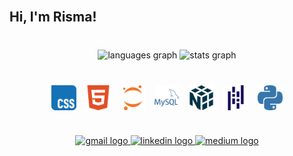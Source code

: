 <br clear="both">

<h2 align="left">Hi, I'm Risma!</h2>

###

<br clear="both">

<div align="center">
  <img src="https://github-readme-stats.vercel.app/api/top-langs?username=rismawidiya&locale=en&hide_title=false&layout=compact&card_width=320&langs_count=5&theme=dracula&hide_border=true&custom_title=Risma's%20Languages" height="150" alt="languages graph"  />
  <img src="https://github-readme-stats.vercel.app/api?username=rismawidiya&hide_title=false&hide_rank=true&show_icons=true&include_all_commits=true&count_private=true&disable_animations=false&theme=dracula&locale=en&hide_border=true&custom_title=Risma's%20Stats" height="150" alt="stats graph"  />
</div>

###

<br clear="both">

<!-- Horizontal icons using a table -->
<div align="center" style="display: flex; justify-content: center; align-items: center; gap: 15px; flex-wrap: wrap;">
  <img src="https://raw.githubusercontent.com/rismawidiya/Risma/main/images/CSS.svg" height="40" alt="CSS logo" />
  <img src="https://raw.githubusercontent.com/rismawidiya/Risma/main/images/HTML5.svg" height="40" alt="HTML5 logo" />
  <img src="https://raw.githubusercontent.com/rismawidiya/Risma/main/images/Jupyter.svg" height="40" alt="Jupyter logo" />
  <img src="https://raw.githubusercontent.com/rismawidiya/Risma/main/images/MySQL.svg" height="40" alt="MySQL logo" />
  <img src="https://raw.githubusercontent.com/rismawidiya/Risma/main/images/NumPy.svg" height="40" alt="NumPy logo" />
  <img src="https://raw.githubusercontent.com/rismawidiya/Risma/main/images/pandas.svg" height="40" alt="Pandas logo" />
  <img src="https://raw.githubusercontent.com/rismawidiya/Risma/main/images/Python.svg" height="40" alt="Python logo" />
</div>

###

<br clear="both">

<div align="center">
  <a href="mailto:rismawidiya01@gmail.com" target="_blank">
    <img src="https://img.shields.io/static/v1?message=Gmail&logo=gmail&label=&color=D14836&logoColor=white&labelColor=&style=for-the-badge" height="35" alt="gmail logo"  />
  </a>
  <a href="https://www.linkedin.com/in/risma-w-18b245348/" target="_blank">
    <img src="https://img.shields.io/static/v1?message=LinkedIn&logo=linkedin&label=&color=0077B5&logoColor=white&labelColor=&style=for-the-badge" height="35" alt="linkedin logo"  />
  </a>
  <a href="https://medium.com/@rismawidiya01" target="_blank">
    <img src="https://img.shields.io/static/v1?message=Medium&logo=medium&label=&color=12100E&logoColor=white&labelColor=&style=for-the-badge" height="35" alt="medium logo"  />
  </a>
</div>

###

